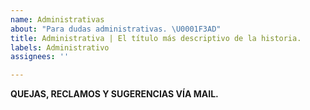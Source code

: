 ```yaml
---
name: Administrativas
about: "Para dudas administrativas. \U0001F3AD"
title: Administrativa | El título más descriptivo de la historia.
labels: Administrativo
assignees: ''

---
```


**QUEJAS, RECLAMOS Y SUGERENCIAS VÍA MAIL.**
